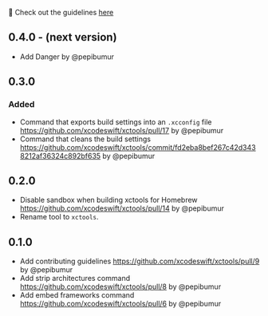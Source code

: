 🚀 Check out the guidelines [here](https://github.com/xcodeswift/contributors/blob/master/CHANGELOG_GUIDELINES.md)

## 0.4.0 - (next version)
- Add Danger by @pepibumur

## 0.3.0

### Added
- Command that exports build settings into an `.xcconfig` file https://github.com/xcodeswift/xctools/pull/17 by @pepibumur
- Command that cleans the build settings https://github.com/xcodeswift/xctools/commit/fd2eba8bef267c42d3438212af36324c892bf635 by @pepibumur

## 0.2.0
- Disable sandbox when building xctools for Homebrew https://github.com/xcodeswift/xctools/pull/14 by @pepibumur
- Rename tool to `xctools`.

## 0.1.0
- Add contributing guidelines https://github.com/xcodeswift/xctools/pull/9 by @pepibumur
- Add strip architectures command https://github.com/xcodeswift/xctools/pull/8 by @pepibumur
- Add embed frameworks command https://github.com/xcodeswift/xctools/pull/6 by @pepibumur

